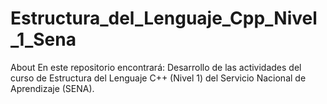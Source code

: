 # Estructura_del_Lenguaje_Cpp_Nivel_1_Sena
About En este repositorio encontrará: Desarrollo de las actividades del curso de Estructura del Lenguaje C++ (Nivel 1) del Servicio Nacional de Aprendizaje (SENA).
